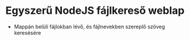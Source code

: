 # Egyszerű NodeJS fájlkereső weblap

* Mappán belüli fájlokban lévő, és fájlnevekben szereplő szöveg keresésére
